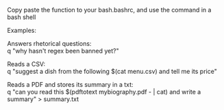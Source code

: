 Copy paste the function to your bash.bashrc, and use the command in a bash shell

Examples:

Answers rhetorical questions:  
q "why hasn't regex been banned yet?"

Reads a CSV:  
q "suggest a dish from the following $(cat menu.csv) and tell me its price"

Reads a PDF and stores its summary in a txt:  
q "can you read this $(pdftotext mybiography.pdf - | cat) and write a summary" > summary.txt
